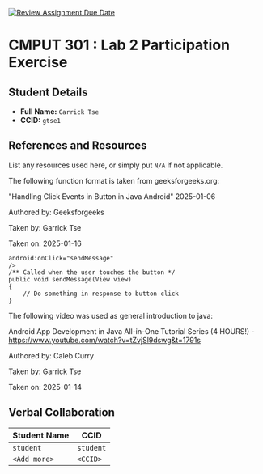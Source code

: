 [![Review Assignment Due Date](https://classroom.github.com/assets/deadline-readme-button-22041afd0340ce965d47ae6ef1cefeee28c7c493a6346c4f15d667ab976d596c.svg)](https://classroom.github.com/a/4btn9xaF)
# CMPUT 301 : Lab 2 Participation Exercise

## Student Details

- **Full Name:** `Garrick Tse`
- **CCID:** `gtse1`

## References and Resources

List any resources used here, or simply put `N/A` if not applicable.

The following function format is taken from geeksforgeeks.org: 

"Handling Click Events in Button in Java Android" 2025-01-06 

Authored by: Geeksforgeeks 

Taken by:  Garrick Tse 

Taken on: 2025-01-16 

```
android:onClick="sendMessage" 
/>
/** Called when the user touches the button */
public void sendMessage(View view)
{
    // Do something in response to button click
}
```
The following video was used as general introduction to java:


Android App Development in Java All-in-One Tutorial Series (4 HOURS!) - https://www.youtube.com/watch?v=tZvjSl9dswg&t=1791s

Authored by: Caleb Curry

Taken by: Garrick Tse

Taken on: 2025-01-14

## Verbal Collaboration

| Student Name | CCID      |
| ------------ | --------- |
| `student`    | `student` |
| `<Add more>` | `<CCID>`  |
